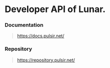 # Developer API of Lunar.

### Documentation 
> https://docs.pulsir.net/
### Repository
> https://repository.pulsir.net/
